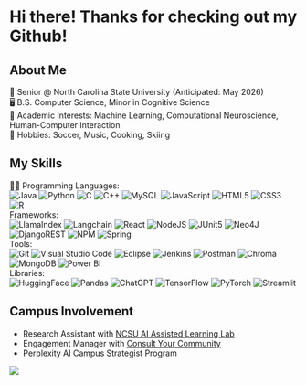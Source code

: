 # Hi there! Thanks for checking out my Github!

## About Me
🐺 Senior @ North Carolina State University (Anticipated: May 2026) <br />
🖥️ B.S. Computer Science, Minor in Cognitive Science <br />
🧠 Academic Interests: Machine Learning, Computational Neuroscience, Human-Computer Interaction <br />
🎿 Hobbies: Soccer, Music, Cooking, Skiing <br />

 ## My Skills
🧑‍💻 Programming Languages: <br />
![Java](https://img.shields.io/badge/java-%23ED8B00.svg?style=for-the-badge&logo=openjdk&logoColor=white) ![Python](https://img.shields.io/badge/python-3670A0?style=for-the-badge&logo=python&logoColor=ffdd54) ![C](https://img.shields.io/badge/C-%2300599C.svg?style=for-the-badge&logo=c&logoColor=white) ![C++](https://img.shields.io/badge/C++-%23FF0000.svg?style=for-the-badge&logo=c%2B%2B&logoColor=white) ![MySQL](https://img.shields.io/badge/mysql-4479A1.svg?style=for-the-badge&logo=mysql&logoColor=white) ![JavaScript](https://img.shields.io/badge/javascript-%23323330.svg?style=for-the-badge&logo=javascript&logoColor=%23F7DF1E)  ![HTML5](https://img.shields.io/badge/html5-%23E34F26.svg?style=for-the-badge&logo=html5&logoColor=white) ![CSS3](https://img.shields.io/badge/css3-%231572B6.svg?style=for-the-badge&logo=css3&logoColor=white)	![R](https://img.shields.io/badge/r-%23276DC3.svg?style=for-the-badge&logo=r&logoColor=white) <br />
Frameworks: <br />
![LlamaIndex](https://img.shields.io/badge/LlamaIndex-000000?style=for-the-badge&logo=ollama&logoColor&logoColor=white
) ![Langchain](https://img.shields.io/badge/langchain-1C3C3C?style=for-the-badge&logo=langchain&logoColor=white) ![React](https://img.shields.io/badge/react-%2320232a.svg?style=for-the-badge&logo=react&logoColor=%2361DAFB) ![NodeJS](https://img.shields.io/badge/node.js-6DA55F?style=for-the-badge&logo=node.js&logoColor=white) ![JUnit5](https://img.shields.io/badge/junit5-FF0000?style=for-the-badge&logo=junit5&logoColor=008000) ![Neo4J](https://img.shields.io/badge/Neo4j-008CC1?style=for-the-badge&logo=neo4j&logoColor=white) ![DjangoREST](https://img.shields.io/badge/DJANGO-REST-ff1709?style=for-the-badge&logo=django&logoColor=white) ![NPM](https://img.shields.io/badge/NPM-%23CB3837.svg?style=for-the-badge&logo=npm&logoColor=white) ![Spring](https://img.shields.io/badge/spring-%236DB33F.svg?style=for-the-badge&logo=spring&logoColor=white) <br />
Tools: <br />
![Git](https://img.shields.io/badge/git-%23F05033.svg?style=for-the-badge&logo=git&logoColor=white) ![Visual Studio Code](https://img.shields.io/badge/Visual%20Studio%20Code-0078d7.svg?style=for-the-badge&logo=visual-studio-code&logoColor=white) ![Eclipse](https://img.shields.io/badge/Eclipse-FE7A16.svg?style=for-the-badge&logo=Eclipse&logoColor=white) ![Jenkins](https://img.shields.io/badge/jenkins-%232C5263.svg?style=for-the-badge&logo=jenkins&logoColor=white) ![Postman](https://img.shields.io/badge/Postman-FF6C37?style=for-the-badge&logo=postman&logoColor=white) ![Chroma](https://img.shields.io/badge/chroma_db-%FC0FC0.svg?style=for-the-badge&logo=vectorworks&logoColor=white) ![MongoDB](https://img.shields.io/badge/MongoDB-%234ea94b.svg?style=for-the-badge&logo=mongodb&logoColor=white) ![Power Bi](https://img.shields.io/badge/power_bi-F2C811?style=for-the-badge&logo=powerbi&logoColor=black) <br />
Libraries: <br />
![HuggingFace](https://img.shields.io/badge/-HuggingFace-FDEE21?style=for-the-badge&logo=HuggingFace&logoColor=black) ![Pandas](https://img.shields.io/badge/pandas-%23150458.svg?style=for-the-badge&logo=pandas&logoColor=white) ![ChatGPT](https://img.shields.io/badge/chatGPT-74aa9c?style=for-the-badge&logo=openai&logoColor=white) ![TensorFlow](https://img.shields.io/badge/TensorFlow-%23FF6F00.svg?style=for-the-badge&logo=TensorFlow&logoColor=white) ![PyTorch](https://img.shields.io/badge/PyTorch-%23EE4C2C.svg?style=for-the-badge&logo=PyTorch&logoColor=white) ![Streamlit](https://img.shields.io/badge/Streamlit-%23FE4B4B.svg?style=for-the-badge&logo=streamlit&logoColor=white) <br />

## Campus Involvement 

- Research Assistant with [NCSU AI Assisted Learning Lab](https://research.csc.ncsu.edu/aial/home/) <br />
- Engagement Manager with [Consult Your Community](https://www.cycncstate.org/)
- Perplexity AI Campus Strategist Program

![](https://komarev.com/ghpvc/?username=kpiryani) 




